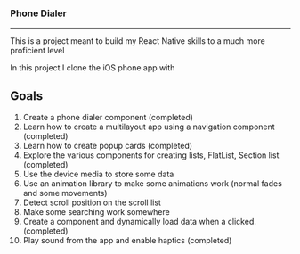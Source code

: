 ### Phone Dialer
----------
This is a project meant to build my React Native skills to a much more proficient level

In this project I clone the iOS phone app with


Goals
----------
1. Create a phone dialer component (completed)
2. Learn how to create a multilayout app using a navigation component (completed)
3. Learn how to create popup cards (completed)
4. Explore the various components for creating lists, FlatList, Section list (completed)
5. Use the device media to store some data 
6. Use an animation library to make some animations work (normal fades and some movements)
7. Detect scroll position on the scroll list
8. Make some searching work somewhere
9. Create a component and dynamically load data when a clicked. (completed)
10. Play sound from the app and enable haptics (completed)
